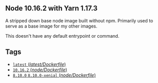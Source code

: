 Node 10.16.2 with Yarn 1.17.3
----------------------------
A stripped down base node image built without npm. Primarily used to serve as a base
image for my other images.

This doesn't have any default entrypoint or command.

## Tags

- [`latest` (*latest/Dockerfile*)](https://github.com/ambidexterich/node-yarn/blob/latest/Dockerfile)
- [`10.16.2` (*node/Dockerfile*)](https://github.com/ambidexterich/node-yarn/blob/10.16.2/Dockerfile)
- [`8.10.0` `8.10.0-xenial` (*node/Dockerfile*)](https://github.com/ambidexterich/node-yarn/blob/8.10.0/Dockerfile)